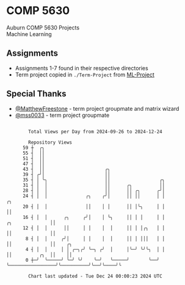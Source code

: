# COMP 5630
Auburn COMP 5630 Projects  
Machine Learning

## Assignments
- Assignments 1-7 found in their respective directories
- Term project copied in `./Term-Project` from [ML-Project](https://github.com/wumphlett/ML-Project)

## Special Thanks
- [@MatthewFreestone](https://github.com/MatthewFreestone) - term project groupmate and matrix wizard
- [@mss0033](https://github.com/mss0033) - term project groupmate

```

        Total Views per Day from 2024-09-26 to 2024-12-24

        Repository Views
      59 ┼  ╭╮
      55 ┤  ││
      51 ┤  ││
      47 ┤  ││
      43 ┤  ││                      ╭╮
      39 ┤ ╭╯│                      ││
      35 ┤ │ ╰╮                     ││                  ╭╮
      31 ┤ │  │                     ││      ╭╮          ││
      28 ┤ │  │                     ││      ││ ╭╮      ╭╯│
      24 ┤ │  │              ╭╮    ╭╯│      ││ ││      │ │                                 ╭╮
      20 ┤ │  │              ││    │ │      ││ │╰╮     │ │                                 ││
      16 ┤ │  │      ╭╮     ╭╯│    │ ╰╮     ││ │ │     │ │                 ╭╮              ││
      12 ┤ │  │      ││     │ │    │  │     ││ │ │╭╮   │ │                 ││              ││
       8 ┤ │  │     ╭╯│     │ │    │  │     ││ │ │││   │ │                 ││              ││    ╭╮
       4 ┤ │  │     │ │ ╭─╮╭╯ ╰─╮ ╭╯  │     │╰─╯ ╰╯╰╮  │ │                 ││          ╭╮  ││    ││
       0 ┼─╯  ╰─────╯ ╰─╯ ╰╯    ╰─╯   ╰─────╯       ╰──╯ ╰─────────────────╯╰──────────╯╰──╯╰────╯╰

        Chart last updated - Tue Dec 24 00:00:23 2024 UTC
        
```
